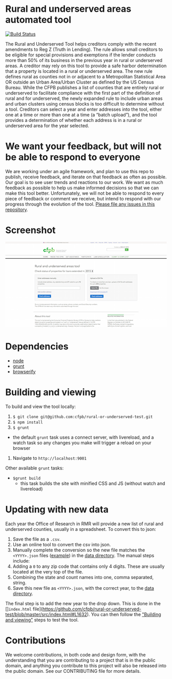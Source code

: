 # Rural and underserved areas automated tool

[![Build Status](https://travis-ci.org/cfpb/rural-or-underserved-test.svg?branch=master)](https://travis-ci.org/cfpb/rural-or-underserved-test)

The Rural and Underserved Tool helps creditors comply with the recent amendments to Reg Z (Truth in Lending). The rule allows small creditors to be eligible for special provisions and exemptions if the lender conducts more than 50% of its business in the previous year in rural or underserved areas.  A creditor may rely on this tool to provide a safe harbor determination that a property is located in a rural or underserved area. The new rule defines rural as counties not in or adjacent to a Metropolitan Statistical Area OR outside an Urban Area/Urban Cluster as defined by the US Census Bureau. While the CFPB publishes a list of counties that are entirely rural or underserved to facilitate compliance with the first part of the definition of rural and for underserved, the newly expanded rule to include urban areas and urban clusters using census blocks is too difficult to determine without a tool. Creditors can select a year and enter addresses into the tool, either one at a time or more than one at a time (a “batch upload”), and the tool provides a determination of whether each address is in a rural or underserved area for the year selected.

# We want your feedback, but will not be able to respond to everyone

We are working under an agile framework, and plan to use this repo to publish, receive feedback, and iterate on that feedback as often as possible. Our goal is to see user trends and reactions to our work. We want as much feedback as possible to help us make informed decisions so that we can make this tool better. Unfortunately, we will not be able to respond to every piece of feedback or comment we receive, but intend to respond with our progress through the evolution of the tool. [Please file any issues in this repository](https://github.com/cfpb/rural-or-underserved-test/issues).

# Screenshot

![Rural and underserved areas automated tool](/screenshot.png)

# Dependencies

- [node](https://nodejs.org/en/download/)
- [grunt](http://gruntjs.com/)
- [browserify](http://browserify.org/)

# Building and viewing

To build and view the tool locally:

1. `$ git clone git@github.com:cfpb/rural-or-underserved-test.git`
1. `$ npm install`
1. `$ grunt`
  - the default `grunt` task uses a connect server, with livereload, and a watch task so any changes you make will trigger a reload on your browser
1. Navigate to `http://localhost:9001`

Other available `grunt` tasks:

- `$grunt build`
  - this task builds the site with minified CSS and JS (without watch and livereload)

# Updating with new data
Each year the Office of Research in RMR will provide a new list of rural and underserved counties, usually in a spreadsheet. To convert this to json:

1. Save the file as a `.csv`.
1. Use an online tool to convert the csv into json.
1. Manually complete the conversion so the new file matches the `<YYYY>.json` files ([example](https://github.com/cfpb/rural-or-underserved-test/blob/master/src/data/2014.json)) in the [data directory](https://github.com/cfpb/rural-or-underserved-test/tree/master/src/data). The manual steps include:
  1. Adding a `0` to any zip code that contains only 4 digits. These are usually located at the very top of the file.
  1. Combining the state and count names into one, comma separated, string.
1. Save this new file as `<YYYY>.json`, with the correct year, to the [data directory](https://github.com/cfpb/rural-or-underserved-test/tree/master/src/data).

The final step is to add the new year to the drop down. This is done in the []`index.html` file](https://github.com/cfpb/rural-or-underserved-test/blob/master/src/index.html#L1632). You can then follow the ["Building and viewing"](https://github.com/cfpb/rural-or-underserved-test#building-and-viewing) steps to test the tool.

# Contributions

We welcome contributions, in both code and design form, with the understanding that you are contributing to a project that is in the public domain, and anything you contribute to this project will also be released into the public domain. See our CONTRIBUTING file for more details.
